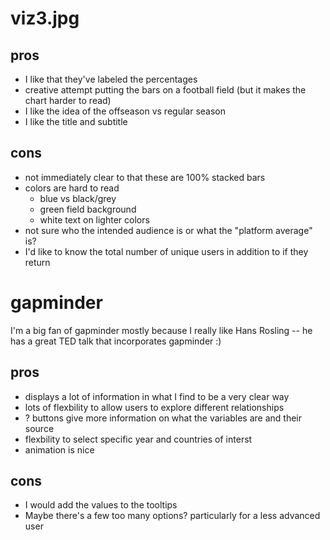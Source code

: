 # viz3.jpg

## pros

- I like that they've labeled the percentages
- creative attempt putting the bars on a football field (but it makes the chart harder to read)
- I like the idea of the offseason vs regular season 
- I like the title and subtitle

## cons

- not immediately clear to that these are 100% stacked bars
- colors are hard to read
	- blue vs black/grey
	- green field background
	- white text on lighter colors
- not sure who the intended audience is or what the "platform average" is?
- I'd like to know the total number of unique users in addition to if they return

# gapminder

I'm a big fan of gapminder mostly because I really like Hans Rosling -- he has a great TED talk that incorporates gapminder :) 

## pros

- displays a lot of information in what I find to be a very clear way
- lots of flexbility to allow users to explore different relationships 
- ? buttons give more information on what the variables are and their source
- flexbility to select specific year and countries of interst
- animation is nice

## cons

- I would add the values to the tooltips 
- Maybe there's a few too many options? particularly for a less advanced user